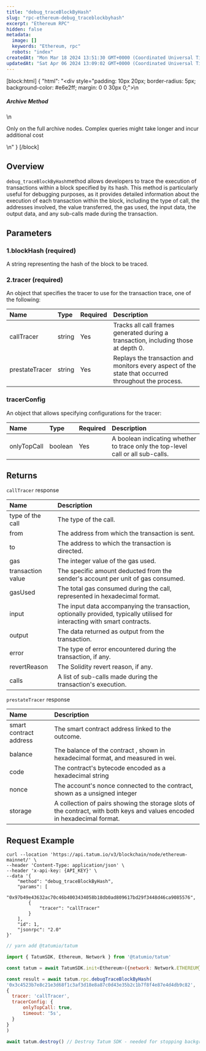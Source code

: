 ```yaml
---
title: "debug_traceBlockByHash"
slug: "rpc-ethereum-debug_traceblockbyhash"
excerpt: "Ethereum RPC"
hidden: false
metadata: 
  image: []
  keywords: "Ethereum, rpc"
  robots: "index"
createdAt: "Mon Mar 18 2024 13:51:30 GMT+0000 (Coordinated Universal Time)"
updatedAt: "Sat Apr 06 2024 13:09:02 GMT+0000 (Coordinated Universal Time)"
---
```

[block:html]
{
  "html": "<div style=\"padding: 10px 20px; border-radius: 5px; background-color: #e6e2ff; margin: 0 0 30px 0;\">\n  <h5>Archive Method</h5>\n  <p>Only on the full archive nodes. Complex queries might take longer and incur additional cost</p>\n</div>"
}
[/block]


## Overview

`debug_traceBlockByHash`method allows developers to trace the execution of transactions within a block specified by its hash. This method is particularly useful for debugging purposes, as it provides detailed information about the execution of each transaction within the block, including the type of call, the addresses involved, the value transferred, the gas used, the input data, the output data, and any sub-calls made during the transaction.

## Parameters

### 1.blockHash (required)

A string representing the hash of the block to be traced.

### 2.tracer (required)

An object that specifies the tracer to use for the transaction trace, one of the following:

| Name           | Type   | Required | Description                                                                                          |
| :------------- | :----- | :------- | :--------------------------------------------------------------------------------------------------- |
| callTracer     | string | Yes      | Tracks all call frames generated during a transaction, including those at depth 0.                   |
| prestateTracer | string | Yes      | Replays the transaction and monitors every aspect of the state that occurred throughout the process. |

### tracerConfig

An object that allows specifying configurations for the tracer:

| Name        | Type    | Required | Description                                                                     |
| :---------- | :------ | :------- | :------------------------------------------------------------------------------ |
| onlyTopCall | boolean | Yes      | A boolean indicating whether to trace only the top-level call or all sub-calls. |

## Returns

`callTracer` response

| Name              | Description                                                                                                                |
| :---------------- | :------------------------------------------------------------------------------------------------------------------------- |
| type of the call  | The type of the call.                                                                                                      |
| from              | The address from which the transaction is sent.                                                                            |
| to                | The address to which the transaction is directed.                                                                          |
| gas               | The integer value of the gas used.                                                                                         |
| transaction value | The specific amount deducted from the sender's account per unit of gas consumed.                                           |
| gasUsed           | The total gas consumed during the call, represented in hexadecimal format.                                                 |
| input             | The input data accompanying the transaction, optionally provided, typically utilised for interacting with smart contracts. |
| output            | The data returned as output from the transaction.                                                                          |
| error             | The type of error encountered during the transaction, if any.                                                              |
| revertReason      | The Solidity revert reason, if any.                                                                                        |
| calls             | A list of sub-calls made during the transaction's execution.                                                               |

`prestateTracer` response

| Name                   | Description                                                                                                               |
| :--------------------- | :------------------------------------------------------------------------------------------------------------------------ |
| smart contract address | The smart contract address linked to the outcome.                                                                         |
| balance                | The balance of the contract , shown in hexadecimal format, and measured in wei.                                           |
| code                   | The contract's bytecode encoded as a hexadecimal string                                                                   |
| nonce                  | The account's nonce connected to the contract, shown as a unsigned integer                                                |
| storage                | A collection of pairs showing the storage slots of the contract, with both keys and values encoded in hexadecimal format. |

## Request Example

```curl
curl --location 'https://api.tatum.io/v3/blockchain/node/ethereum-mainnet/' \
--header 'Content-Type: application/json' \
--header 'x-api-key: {API_KEY}' \
--data '{
    "method": "debug_traceBlockByHash",
    "params": [
        "0x97b49e43632ac70c46b4003434058b18db0ad809617bd29f3448d46ca9085576",
        {
            "tracer": "callTracer"
        }
    ],
    "id": 1,
    "jsonrpc": "2.0"
}'
```
```javascript JS SDK
// yarn add @tatumio/tatum

import { TatumSDK, Ethereum, Network } from '@tatumio/tatum'

const tatum = await TatumSDK.init<Ethereum>({network: Network.ETHEREUM})

const result = await tatum.rpc.debugTraceBlockByHash(
'0x3c4523b7e8c21e3d68f1c3af3d18e8a87c0d43e35b2c1b7f8f4e87e4d4db9c82',
{
  tracer: 'callTracer',
  tracerConfig: {
      onlyTopCall: true,
      timeout: '5s',
  }
}
)

await tatum.destroy() // Destroy Tatum SDK - needed for stopping background jobs
```
